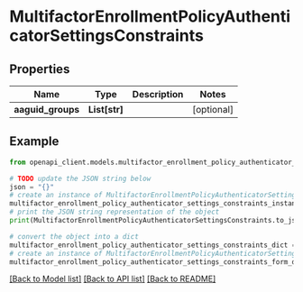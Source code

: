 # MultifactorEnrollmentPolicyAuthenticatorSettingsConstraints


## Properties

Name | Type | Description | Notes
------------ | ------------- | ------------- | -------------
**aaguid_groups** | **List[str]** |  | [optional] 

## Example

```python
from openapi_client.models.multifactor_enrollment_policy_authenticator_settings_constraints import MultifactorEnrollmentPolicyAuthenticatorSettingsConstraints

# TODO update the JSON string below
json = "{}"
# create an instance of MultifactorEnrollmentPolicyAuthenticatorSettingsConstraints from a JSON string
multifactor_enrollment_policy_authenticator_settings_constraints_instance = MultifactorEnrollmentPolicyAuthenticatorSettingsConstraints.from_json(json)
# print the JSON string representation of the object
print(MultifactorEnrollmentPolicyAuthenticatorSettingsConstraints.to_json())

# convert the object into a dict
multifactor_enrollment_policy_authenticator_settings_constraints_dict = multifactor_enrollment_policy_authenticator_settings_constraints_instance.to_dict()
# create an instance of MultifactorEnrollmentPolicyAuthenticatorSettingsConstraints from a dict
multifactor_enrollment_policy_authenticator_settings_constraints_form_dict = multifactor_enrollment_policy_authenticator_settings_constraints.from_dict(multifactor_enrollment_policy_authenticator_settings_constraints_dict)
```
[[Back to Model list]](../README.md#documentation-for-models) [[Back to API list]](../README.md#documentation-for-api-endpoints) [[Back to README]](../README.md)


